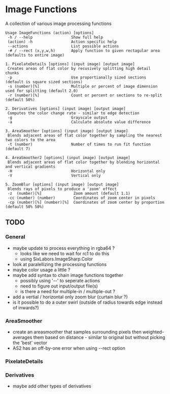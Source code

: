 # Image Functions #
A collection of various image processing functions

```
Usage ImageFunctions (action) [options]
 -h / --help                 Show full help
 (action) -h                 Action specific help
 --actions                   List possible actions
 -# / --rect (x,y,w,h)       Apply function to given rectagular area (defaults to entire image)

1. PixelateDetails [options] (input image) [output image]
 Creates areas of flat color by recusively splitting high detail chunks
 -p                          Use proportianally sized sections (default is square sized sections)
 -s (number)[%]              Multiple or percent of image dimension used for splitting (default 2.0)
 -r (number)[%]              Count or percent or sections to re-split (default 50%)

2. Derivatives [options] (input image) [output image]
 Computes the color change rate - similar to edge detection
 -g                          Grayscale output
 -a                          Calculate absolute value difference

3. AreaSmoother [options] (input image) [output image]
 Blends adjacent areas of flat color together by sampling the nearest two colors to the area
 -t (number)                 Number of times to run fit function (default 7)

4. AreaSmoother2 [options] (input image) [output image]
 Blends adjacent areas of flat color together by blending horizontal and vertical gradients
 -H                          Horizontal only
 -V                          Vertical only

5. ZoomBlur [options] (input image) [output image]
 Blends rays of pixels to produce a 'zoom' effect
 -z  (number)[%]              Zoom amount (default 1.1)
 -cc (number) (number)        Coordinates of zoom center in pixels
 -cp (number)[%] (number)[%]  Coordinates of zoom center by proportion (default 50% 50%)

```

## TODO ##
### General ###
* maybe update to process everything in rgba64 ?
  * looks like we need to wait for rc1 to do this
  * using SixLabors.ImageSharp.Color
* look at paralellizing the processing functions
* maybe color usage a little ?
* maybe add syntax to chain image functions together
  * possibly using '--' to seperate actions
  * need to figure out input/output file(s)
  * is there a need for multiple-in / multiple-out ?
* add a vertial / horizontal only zoom blur (curtain blur ?)
* is it possible to do a outer swirl (outside of radius towards edge instead of inwards?)

### AreaSmoother ###
* create an areasmoother that samples surrounding pixels then weighted-averages them based on distance - similar to original but without picking the 'best' vector
* AS2 has an off-by-one error when using --rect option

### PixelateDetails ###

### Derivatives ###
* maybe add other types of derivatives